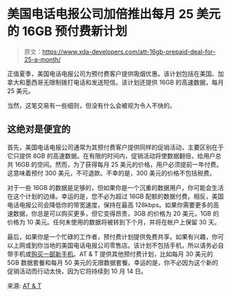 # 美国电话电报公司加倍推出每月 25 美元的 16GB 预付费新计划

> 原文：<https://www.xda-developers.com/att-16gb-prepaid-deal-for-25-a-month/>

正值夏季，美国电话电报公司为预付费客户提供吸烟优惠。该计划包括在美国、加拿大和墨西哥无限制拨打电话和发送短信。该计划还提供 16GB 的高速数据，每月 25 美元。

当然，这笔交易有一些细则，但没有什么会被视为令人不快的。

## 这绝对是便宜的

首先，美国电话电报公司通常为其预付费客户提供同样的促销活动，主要区别在于它只提供 8GB 的高速数据。在有限的时间内，促销活动将使数据翻倍，给用户总共 16GB 的空间。然而，为了获得每月 25 美元的价格，用户必须提前一年付费。这意味着预付 300 美元，不可退款。不幸的是，300 美元的价格不包括税费。

对于一些 16GB 的数据是足够的，但如果你是一个沉重的数据用户，你可能会生活在这个计划的边缘。幸运的是，您不必为超过 16GB 配额的数据付费。相反，美国电话电报公司会降低你的带宽速度，保持在最高 128kbps。如果你需要更多的高速数据，你总是可以购买更多，但它变得昂贵，3GB 的价格为 20 美元，1GB 的价格为 10 美元。任何未使用的数据将被转到下个月，并将在帐户上保留 30 天。

最后，如果你是一个忙碌的工作者，预付费计划提供免费共享。如果有兴趣，你可以上网或到你当地的美国电话电报公司零售店。该计划不包括手机，所以请务必自带手机或[购买一部新手机](https://www.xda-developers.com/best-cheap-android-phones/)。AT & T 提供其他预付费计划，比如每月 30 美元的 5GB 数据套餐和每月 50 美元的无限数据套餐。幸运的是，你不必因为这个新的促销活动而行动太快，因为它将持续到 10 月 14 日。

来源: [AT & T](https://www.anrdoezrs.net/links/100122946/type/dlg/sid/UUxdaUeUpU42060/https://www.att.com/buy/wireless/prepaid/plans)